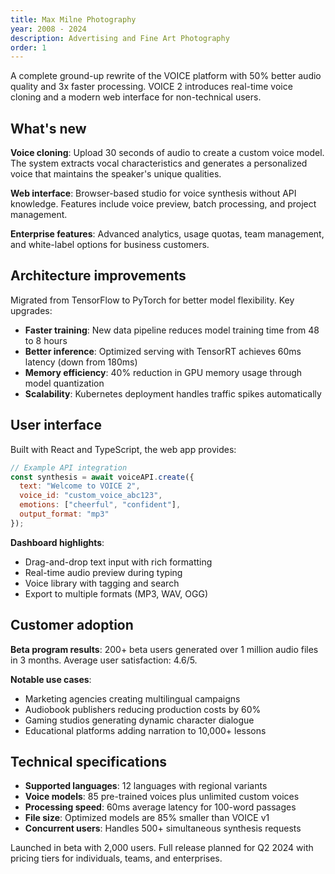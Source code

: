 ```yaml
---
title: Max Milne Photography
year: 2008 - 2024
description: Advertising and Fine Art Photography
order: 1
---
```


A complete ground-up rewrite of the VOICE platform with 50% better audio quality and 3x faster processing. VOICE 2 introduces real-time voice cloning and a modern web interface for non-technical users.

## What's new

**Voice cloning**: Upload 30 seconds of audio to create a custom voice model. The system extracts vocal characteristics and generates a personalized voice that maintains the speaker's unique qualities.

**Web interface**: Browser-based studio for voice synthesis without API knowledge. Features include voice preview, batch processing, and project management.

**Enterprise features**: Advanced analytics, usage quotas, team management, and white-label options for business customers.

## Architecture improvements

Migrated from TensorFlow to PyTorch for better model flexibility. Key upgrades:

- **Faster training**: New data pipeline reduces model training time from 48 to 8 hours
- **Better inference**: Optimized serving with TensorRT achieves 60ms latency (down from 180ms)
- **Memory efficiency**: 40% reduction in GPU memory usage through model quantization
- **Scalability**: Kubernetes deployment handles traffic spikes automatically

## User interface

Built with React and TypeScript, the web app provides:

```javascript
// Example API integration
const synthesis = await voiceAPI.create({
  text: "Welcome to VOICE 2",
  voice_id: "custom_voice_abc123",
  emotions: ["cheerful", "confident"],
  output_format: "mp3"
});
```

**Dashboard highlights**:
- Drag-and-drop text input with rich formatting
- Real-time audio preview during typing
- Voice library with tagging and search
- Export to multiple formats (MP3, WAV, OGG)

## Customer adoption

**Beta program results**: 200+ beta users generated over 1 million audio files in 3 months. Average user satisfaction: 4.6/5.

**Notable use cases**:
- Marketing agencies creating multilingual campaigns
- Audiobook publishers reducing production costs by 60%
- Gaming studios generating dynamic character dialogue
- Educational platforms adding narration to 10,000+ lessons

## Technical specifications

- **Supported languages**: 12 languages with regional variants
- **Voice models**: 85 pre-trained voices plus unlimited custom voices
- **Processing speed**: 60ms average latency for 100-word passages
- **File size**: Optimized models are 85% smaller than VOICE v1
- **Concurrent users**: Handles 500+ simultaneous synthesis requests

Launched in beta with 2,000 users. Full release planned for Q2 2024 with pricing tiers for individuals, teams, and enterprises.